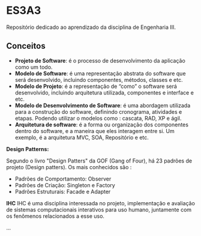 # ES3A3 
Repositório dedicado ao aprendizado da disciplina de Engenharia III. 

<h2>Conceitos</h2>

* <strong>Projeto de Software</strong>: é o processo de desenvolvimento da aplicação como um todo.
* <strong>Modelo de Software</strong>: é uma representação abstrata do software que será desenvolvido,  incluindo componentes, métodos, classes e etc.
* <strong>Modelo de Projeto</strong>: é a representação de “como” o software será desenvolvido, incluindo arquitetura utilizada, componentes e interface e etc. 
* <strong>Modelo de Desenvolvimento de Software</strong>: é uma abordagem utilizada para a construção do software, definindo cronograma, atividades e etapas. Podendo utilizar o modelos como : cascata, RAD, XP e ágil. 
* <strong>Arquitetura de software</strong>: é a forma ou organização dos componentes dentro do software, e a maneira que eles interagem entre si. Um exemplo, é a arquitetura MVC, SOA, Repositório e etc.

<Strong>Design Patterns:</strong> 

Segundo o livro "Design Patters" da GOF (Gang of Four), há 23 padrões de projeto (Design patters). Os mais conhecidos são :
- Padrões de Comportamento: Observer
- Padrões de Criação: Singleton e Factory
- Padrões Estruturais: Facade e Adapter

<strong> IHC</strong>
IHC é uma disciplina interessada no projeto, implementação e avaliação de sistemas computacionais interativos para uso humano, juntamente com os fenômenos relacionados a esse uso.

...

